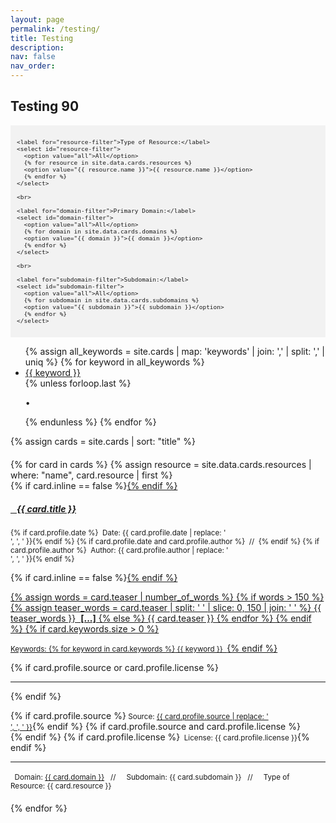 ```yaml
---
layout: page
permalink: /testing/
title: Testing
description:
nav: false
nav_order: 
---
```


## Testing 90 

<div style="background-color: #f2f2f2; padding: 10px;">
  <div id="filter-options" style="font-size: 0.8em;">
    
    <label for="resource-filter">Type of Resource:</label>
    <select id="resource-filter">
      <option value="all">All</option>
      {% for resource in site.data.cards.resources %}
      <option value="{{ resource.name }}">{{ resource.name }}</option>
      {% endfor %}
    </select>

    <br>

    <label for="domain-filter">Primary Domain:</label>
    <select id="domain-filter">
      <option value="all">All</option>
      {% for domain in site.data.cards.domains %}
      <option value="{{ domain }}">{{ domain }}</option>
      {% endfor %}
    </select>

    <br>

    <label for="subdomain-filter">Subdomain:</label>
    <select id="subdomain-filter">
      <option value="all">All</option>
      {% for subdomain in site.data.cards.subdomains %}
      <option value="{{ subdomain }}">{{ subdomain }}</option>
      {% endfor %}
    </select>

  </div>
</div>

<div class="tag-category-list">
  <ul class="p-0 m-0">
    {% assign all_keywords = site.cards | map: 'keywords' | join: ',' | split: ',' | uniq %}
    {% for keyword in all_keywords %}
      <li>
        <i class="fa-solid fa-hashtag fa-sm"></i> <a href="#" class="keyword-filter" data-keyword="{{ keyword }}">{{ keyword }}</a>
      </li>
      {% unless forloop.last %}
        <p>&bull;</p>
      {% endunless %}
    {% endfor %}
  </ul>
</div>

{% assign cards = site.cards | sort: "title" %}

<div id="card-list" style="margin-top: 20px;">
  {% for card in cards %}
    {% assign resource = site.data.cards.resources | where: "name", card.resource | first %}
    <div class="card {% if card.inline == false %}hoverable{% endif %}" style="margin-bottom: 20px;" data-domain="{{ card.domain }}" data-subdomain="{{ card.subdomain }}">
      <div class="row no-gutters">
        <div class="team">
          <div class="card-body">
            {% if card.inline == false %}<a href="{{ card.url | relative_url }}">{% endif %}
              <h5 class="card-title"><i class="{{ resource.icon | default: 'fas fa-file' }}"></i>&nbsp;&nbsp; {{ card.title }}</h5></a>
            <p class="card-text"><small class="test-muted">{% if card.profile.date %}<i class="fa-solid fa-calendar"></i>&nbsp; Date: {{ card.profile.date | replace: '<br />', ', ' }}{% endif %}
              {% if card.profile.date and card.profile.author %}&nbsp;&nbsp;//&nbsp;&nbsp;{% endif %}
              {% if card.profile.author %}<i class="fa-solid fa-user"></i>&nbsp; Author: {{ card.profile.author | replace: '<br />', ', ' }}{% endif %}</small></p>
            {% if card.inline == false %}<a href="{{ card.url | relative_url }}">{% endif %}
              <p class="card-text">
                {% assign words = card.teaser | number_of_words %}
                {% if words > 150 %}
                  {% assign teaser_words = card.teaser | split: ' ' | slice: 0, 150 | join: ' ' %}
                  {{ teaser_words }} &nbsp;<b><u>[...]</u></b>
                {% else %}
                  {{ card.teaser }}
              {% endfor %}
                {% endif %}
              {% if card.keywords.size > 0 %}<small class="test-muted keyword"><br><br>Keywords: {% for keyword in card.keywords %}<i class="fa-solid fa-hashtag fa-sm"></i>&nbsp;{{ keyword }}&nbsp;&nbsp;</small>{% endif %}
              </p>
            </a>
            {% if card.profile.source or card.profile.license %}
              <hr class="solid">
            {% endif %}
            <p class="card-text">
              {% if card.profile.source %}<small class="test-muted"><i class="fas fa-link"></i> Source: <a href="{{ card.profile.source }}">{{ card.profile.source | replace: '<br />', ', ' }}</a></small>{% endif %}
              {% if card.profile.source and card.profile.license %}<br>{% endif %}
              {% if card.profile.license %}<small class="test-muted"><i class="fa-solid fa-quote-left"></i>&nbsp; License: {{ card.profile.license }}</small>{% endif %}
            </p>
              <hr class="solid">
            <p class="card-text">
              <small class="test-muted domain"><i class="fa-solid fa-square"></i>&nbsp; Domain: <a href="{{ site.url }}{{ site.baseurl }}{{ card.domain | downcase | replace: ' ', '-' }}">{{ card.domain }}</a> &nbsp;&nbsp;//&nbsp;&nbsp;</small>
              <small class="test-muted subdomain"><i class="fa-solid fa-sitemap"></i>&nbsp; Subdomain: {{ card.subdomain }} &nbsp;&nbsp;//&nbsp;&nbsp;</small>
              <small class="test-muted resource"><i class="{{ resource.icon | default: 'fas fa-file' }}"></i>&nbsp; Type of Resource: {{ card.resource }}</small><br>
            </p>
          </div>
        </div>
      </div>
    </div>
  {% endfor %}
</div>

<script>
document.addEventListener('DOMContentLoaded', function() {
  const domainFilter = document.getElementById('domain-filter');
  const subdomainFilter = document.getElementById('subdomain-filter');
  const resourceFilter = document.getElementById('resource-filter');
  const keywordLinks = document.querySelectorAll('.keyword-filter');
  const cards = document.querySelectorAll('.card');

  // Define a mapping of subdomains to corresponding domains
  const subdomainToDomain = {
    'All': 'All',
    'Defining Data': 'Understanding Data',
    'Critiquing Data': 'Understanding Data',
    'Acting Ethically with Data': 'Understanding Data',
    'Linking Data and Justice': 'Understanding Data',
    'Collecting Data': 'Processing Data',
    'Organizing and Cleaning Data': 'Processing Data',
    'Analyzing and Drawing Insights from Data': 'Processing Data',
    'Storing and Preserving Data': 'Processing Data',
    'Appealing with Data': 'Persuading with Data',
    'Visualizing Data': 'Persuading with Data',
    'Mapping Data': 'Persuading with Data',
    'Telling Multi-Modal Stories with Data': 'Persuading with Data'
  };

  function filterCards() {
    const selectedDomain = domainFilter.value;
    const selectedSubdomain = subdomainFilter.value;
    const selectedResource = resourceFilter.value;

    cards.forEach(card => {
      const domain = card.getAttribute('data-domain'); // Get domain from data attribute
      const subdomain = card.getAttribute('data-subdomain'); // Get subdomain from data attribute
      const resource = card.querySelector('.resource').textContent.trim().replace('Type of Resource: ', ''); 

      const domainMatch = selectedDomain === 'all' || domain === selectedDomain;
      const subdomainMatch = selectedSubdomain === 'all' || subdomain === selectedSubdomain;
      const resourceMatch = selectedResource === 'all' || resource === selectedResource;

      if (domainMatch && subdomainMatch && resourceMatch) {
        card.style.display = 'block';
      } else {
        card.style.display = 'none';
      }
    });
  }

  domainFilter.addEventListener('change', filterCards);
  subdomainFilter.addEventListener('change', function() {
  // Update the domain filter based on the selected subdomain
  const selectedSubdomain = subdomainFilter.value;
  const correspondingDomain = subdomainToDomain[selectedSubdomain];
  if (correspondingDomain) {
    domainFilter.value = correspondingDomain;
  } else if (selectedSubdomain === 'all') {
    domainFilter.value = 'all'; // Set domain filter to 'all' if 'all' is selected for subdomain
  }
  filterCards();
});
  
  resourceFilter.addEventListener('change', filterCards);

  keywordLinks.forEach(link => {
    link.addEventListener('click', function(event) {
      event.preventDefault();
      const selectedKeyword = this.getAttribute('data-keyword');
      filterCardsByKeyword(selectedKeyword);
    });
  });

  function filterCardsByKeyword(keyword) {
    cards.forEach(card => {
      const cardKeywords = card.querySelector('.keyword').innerText;
      if (cardKeywords.includes(keyword)) {
        card.style.display = 'block';
      } else {
        card.style.display = 'none';
      }
    });
  }

  // Initial filtering when the page loads
  filterCards();
});
</script>
